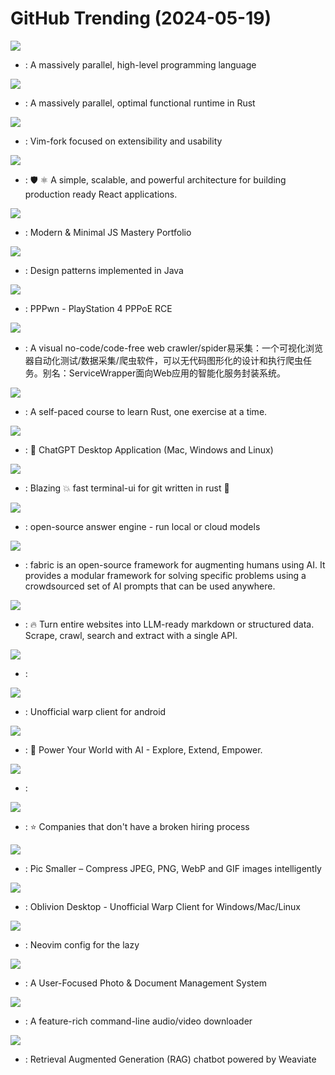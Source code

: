 # GitHub Trending (2024-05-19)

![](https://img.shields.io/badge/Rust-New%202-green?style=flat-square&logo=appveyor)
- [](https://github.comundefined): A massively parallel, high-level programming language

![](https://img.shields.io/badge/Cuda-New%20809-green?style=flat-square&logo=appveyor)
- [](https://github.comundefined): A massively parallel, optimal functional runtime in Rust

![](https://img.shields.io/badge/Vim%20Script-New%20117-green?style=flat-square&logo=appveyor)
- [](https://github.comundefined): Vim-fork focused on extensibility and usability

![](https://img.shields.io/badge/TypeScript-New%20453-green?style=flat-square&logo=appveyor)
- [](https://github.comundefined): 🛡️ ⚛️ A simple, scalable, and powerful architecture for building production ready React applications.

![](https://img.shields.io/badge/TypeScript-New%2064-green?style=flat-square&logo=appveyor)
- [](https://github.comundefined): Modern & Minimal JS Mastery Portfolio

![](https://img.shields.io/badge/Java-New%2035-green?style=flat-square&logo=appveyor)
- [](https://github.comundefined): Design patterns implemented in Java

![](https://img.shields.io/badge/Python-New%2072-green?style=flat-square&logo=appveyor)
- [](https://github.comundefined): PPPwn - PlayStation 4 PPPoE RCE

![](https://img.shields.io/badge/JavaScript-New%20114-green?style=flat-square&logo=appveyor)
- [](https://github.comundefined): A visual no-code/code-free web crawler/spider易采集：一个可视化浏览器自动化测试/数据采集/爬虫软件，可以无代码图形化的设计和执行爬虫任务。别名：ServiceWrapper面向Web应用的智能化服务封装系统。

![](https://img.shields.io/badge/Rust-New%20223-green?style=flat-square&logo=appveyor)
- [](https://github.comundefined): A self-paced course to learn Rust, one exercise at a time.

![](https://img.shields.io/badge/Rust-New%20529-green?style=flat-square&logo=appveyor)
- [](https://github.comundefined): 🔮 ChatGPT Desktop Application (Mac, Windows and Linux)

![](https://img.shields.io/badge/Rust-New%2074-green?style=flat-square&logo=appveyor)
- [](https://github.comundefined): Blazing 💥 fast terminal-ui for git written in rust 🦀

![](https://img.shields.io/badge/TypeScript-New%2016-green?style=flat-square&logo=appveyor)
- [](https://github.comundefined): open-source answer engine - run local or cloud models

![](https://img.shields.io/badge/Python-New%20129-green?style=flat-square&logo=appveyor)
- [](https://github.comundefined): fabric is an open-source framework for augmenting humans using AI. It provides a modular framework for solving specific problems using a crowdsourced set of AI prompts that can be used anywhere.

![](https://img.shields.io/badge/TypeScript-New%20229-green?style=flat-square&logo=appveyor)
- [](https://github.comundefined): 🔥 Turn entire websites into LLM-ready markdown or structured data. Scrape, crawl, search and extract with a single API.

![](https://img.shields.io/badge/TypeScript-New%2096-green?style=flat-square&logo=appveyor)
- [](https://github.comundefined): 

![](https://img.shields.io/badge/Java-New%2082-green?style=flat-square&logo=appveyor)
- [](https://github.comundefined): Unofficial warp client for android

![](https://img.shields.io/badge/JavaScript-New%20163-green?style=flat-square&logo=appveyor)
- [](https://github.comundefined): 🚀 Power Your World with AI - Explore, Extend, Empower.

![](https://img.shields.io/badge/none-New%2096-green?style=flat-square&logo=appveyor)
- [](https://github.comundefined): 

![](https://img.shields.io/badge/JavaScript-New%2050-green?style=flat-square&logo=appveyor)
- [](https://github.comundefined): ⭐️ Companies that don't have a broken hiring process

![](https://img.shields.io/badge/JavaScript-New%2080-green?style=flat-square&logo=appveyor)
- [](https://github.comundefined): Pic Smaller – Compress JPEG, PNG, WebP and GIF images intelligently

![](https://img.shields.io/badge/TypeScript-New%20260-green?style=flat-square&logo=appveyor)
- [](https://github.comundefined): Oblivion Desktop - Unofficial Warp Client for Windows/Mac/Linux

![](https://img.shields.io/badge/Lua-New%20110-green?style=flat-square&logo=appveyor)
- [](https://github.comundefined): Neovim config for the lazy

![](https://img.shields.io/badge/Python-New%2040-green?style=flat-square&logo=appveyor)
- [](https://github.comundefined): A User-Focused Photo & Document Management System

![](https://img.shields.io/badge/Python-New%2070-green?style=flat-square&logo=appveyor)
- [](https://github.comundefined): A feature-rich command-line audio/video downloader

![](https://img.shields.io/badge/Python-New%2077-green?style=flat-square&logo=appveyor)
- [](https://github.comundefined): Retrieval Augmented Generation (RAG) chatbot powered by Weaviate

